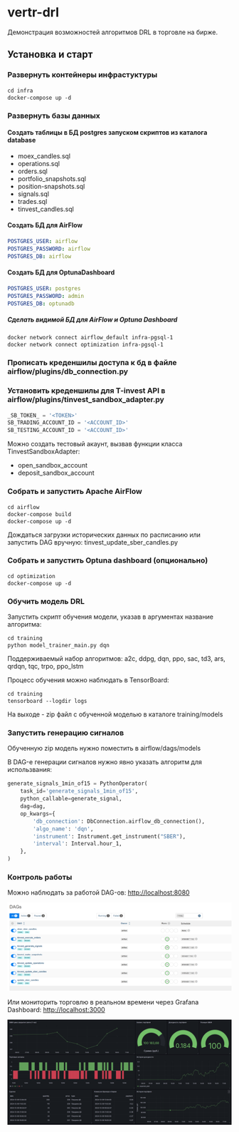 # vertr-drl

Демонстрация возможностей алгоритмов DRL в торговле на бирже. 

## Установка и старт

### Развернуть контейнеры инфрастуктуры

```shell
cd infra
docker-compose up -d
```

### Развернуть базы данных

#### Создать таблицы в БД postgres запуском скриптов из каталога database

- moex_candles.sql
- operations.sql
- orders.sql
- portfolio_snapshots.sql
- position-snapshots.sql
- signals.sql
- trades.sql
- tinvest_candles.sql

#### Создать БД для AirFlow  

```yaml
POSTGRES_USER: airflow
POSTGRES_PASSWORD: airflow
POSTGRES_DB: airflow
```

#### Создать БД для OptunaDashboard

```yaml
POSTGRES_USER: postgres
POSTGRES_PASSWORD: admin
POSTGRES_DB: optunadb
```

##### Сделать видимой БД для AirFlow и Optuna Dashboard

```shell
docker network connect airflow_default infra-pgsql-1
docker network connect optimization infra-pgsql-1
```

### Прописать креденшилы доступа к бд в файле airflow/plugins/db_connection.py

### Установить креденшилы для T-invest API в  airflow/plugins/tinvest_sandbox_adapter.py

```python
_SB_TOKEN_ = '<TOKEN>'
SB_TRADING_ACCOUNT_ID = '<ACCOUNT_ID>'
SB_TESTING_ACCOUNT_ID = '<ACCOUNT_ID>'
```

Можно создать тестовый акаунт, вызвав функции класса TinvestSandboxAdapter:

- open_sandbox_account
- deposit_sandbox_account


### Собрать и запустить Apache AirFlow

```shell
cd airflow
docker-compose build
docker-compose up -d
```
Дождаться загрузки исторических данных по расписанию или запустить DAG вручную: tinvest_update_sber_candles.py

###  Собрать и запустить Optuna dashboard (опционально)
```shell
cd optimization
docker-compose up -d
```

### Обучить модель DRL

Запустить скрипт обучения модели, указав в аргументах название алгоритма:

```shell
cd training 
python model_trainer_main.py dqn
```

Поддерживаемый набор алгоритмов: a2c, ddpg, dqn, ppo, sac, td3, ars, qrdqn, tqc, trpo, ppo_lstm

Процесс обучения можно наблюдать в TensorBoard:

```shell
cd training 
tensorboard --logdir logs
```

На выходе - zip файл с обученной моделью в каталоге  training/models

### Запустить генерацию сигналов 

Обученную zip модель нужно поместить в airflow/dags/models

В DAG-е генерации сигналов нужно явно указать алгоритм для использвания:

```python
generate_signals_1min_of15 = PythonOperator(
    task_id='generate_signals_1min_of15',
    python_callable=generate_signal,
    dag=dag,
    op_kwargs={
        'db_connection': DbConnection.airflow_db_connection(),
        'algo_name': 'dqn',
        'instrument': Instrument.get_instrument("SBER"),
        'interval': Interval.hour_1,
    },
)
```

### Контроль работы 

Можно наблюдать за работой DAG-ов: [http://localhost:8080](http://localhost:8080/)

![ariflow](pictures/airflow.png)

Или мониторить торговлю в реальном времени через Grafana Dashboard: [http://localhost:3000](http://localhost:3000/)

![grafana](pictures/dashboard.png)











